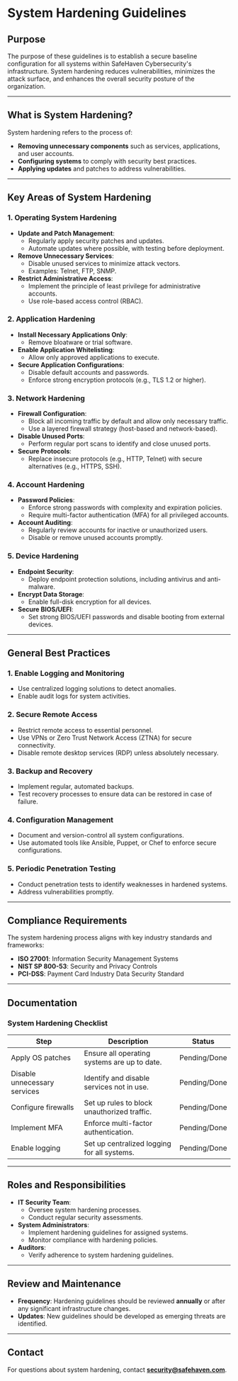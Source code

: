 # System Hardening Guidelines

## Purpose
The purpose of these guidelines is to establish a secure baseline configuration for all systems within SafeHaven Cybersecurity's infrastructure. System hardening reduces vulnerabilities, minimizes the attack surface, and enhances the overall security posture of the organization.

---

## What is System Hardening?
System hardening refers to the process of:
- **Removing unnecessary components** such as services, applications, and user accounts.
- **Configuring systems** to comply with security best practices.
- **Applying updates** and patches to address vulnerabilities.

---

## Key Areas of System Hardening

### 1. **Operating System Hardening**
- **Update and Patch Management**:
  - Regularly apply security patches and updates.
  - Automate updates where possible, with testing before deployment.
- **Remove Unnecessary Services**:
  - Disable unused services to minimize attack vectors.
  - Examples: Telnet, FTP, SNMP.
- **Restrict Administrative Access**:
  - Implement the principle of least privilege for administrative accounts.
  - Use role-based access control (RBAC).

### 2. **Application Hardening**
- **Install Necessary Applications Only**:
  - Remove bloatware or trial software.
- **Enable Application Whitelisting**:
  - Allow only approved applications to execute.
- **Secure Application Configurations**:
  - Disable default accounts and passwords.
  - Enforce strong encryption protocols (e.g., TLS 1.2 or higher).

### 3. **Network Hardening**
- **Firewall Configuration**:
  - Block all incoming traffic by default and allow only necessary traffic.
  - Use a layered firewall strategy (host-based and network-based).
- **Disable Unused Ports**:
  - Perform regular port scans to identify and close unused ports.
- **Secure Protocols**:
  - Replace insecure protocols (e.g., HTTP, Telnet) with secure alternatives (e.g., HTTPS, SSH).

### 4. **Account Hardening**
- **Password Policies**:
  - Enforce strong passwords with complexity and expiration policies.
  - Require multi-factor authentication (MFA) for all privileged accounts.
- **Account Auditing**:
  - Regularly review accounts for inactive or unauthorized users.
  - Disable or remove unused accounts promptly.

### 5. **Device Hardening**
- **Endpoint Security**:
  - Deploy endpoint protection solutions, including antivirus and anti-malware.
- **Encrypt Data Storage**:
  - Enable full-disk encryption for all devices.
- **Secure BIOS/UEFI**:
  - Set strong BIOS/UEFI passwords and disable booting from external devices.

---

## General Best Practices

### 1. **Enable Logging and Monitoring**
- Use centralized logging solutions to detect anomalies.
- Enable audit logs for system activities.

### 2. **Secure Remote Access**
- Restrict remote access to essential personnel.
- Use VPNs or Zero Trust Network Access (ZTNA) for secure connectivity.
- Disable remote desktop services (RDP) unless absolutely necessary.

### 3. **Backup and Recovery**
- Implement regular, automated backups.
- Test recovery processes to ensure data can be restored in case of failure.

### 4. **Configuration Management**
- Document and version-control all system configurations.
- Use automated tools like Ansible, Puppet, or Chef to enforce secure configurations.

### 5. **Periodic Penetration Testing**
- Conduct penetration tests to identify weaknesses in hardened systems.
- Address vulnerabilities promptly.

---

## Compliance Requirements
The system hardening process aligns with key industry standards and frameworks:
- **ISO 27001**: Information Security Management Systems
- **NIST SP 800-53**: Security and Privacy Controls
- **PCI-DSS**: Payment Card Industry Data Security Standard

---

## Documentation
### System Hardening Checklist
| Step                          | Description                                     | Status        |
|-------------------------------|-------------------------------------------------|---------------|
| Apply OS patches              | Ensure all operating systems are up to date.   | Pending/Done  |
| Disable unnecessary services  | Identify and disable services not in use.      | Pending/Done  |
| Configure firewalls           | Set up rules to block unauthorized traffic.    | Pending/Done  |
| Implement MFA                 | Enforce multi-factor authentication.           | Pending/Done  |
| Enable logging                | Set up centralized logging for all systems.    | Pending/Done  |

---

## Roles and Responsibilities
- **IT Security Team**:
  - Oversee system hardening processes.
  - Conduct regular security assessments.
- **System Administrators**:
  - Implement hardening guidelines for assigned systems.
  - Monitor compliance with hardening policies.
- **Auditors**:
  - Verify adherence to system hardening guidelines.

---

## Review and Maintenance
- **Frequency**: Hardening guidelines should be reviewed **annually** or after any significant infrastructure changes.
- **Updates**: New guidelines should be developed as emerging threats are identified.

---

## Contact
For questions about system hardening, contact **security@safehaven.com**.
